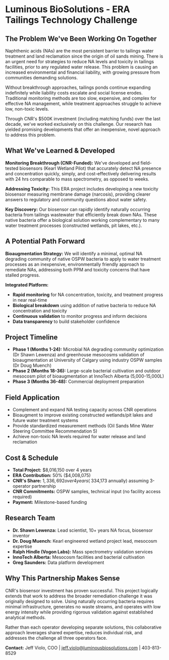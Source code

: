 # Luminous BioSolutions - ERA Tailings Technology Challenge

## The Problem We've Been Working On Together

Naphthenic acids (NAs) are the most persistent barrier to tailings water treatment and land reclamation since the origin of oil sands mining. There is an urgent need for strategies to reduce NA levels and toxicity in tailings facilities, prior to any regulated water release. This problem is causing an increased environmental and financial liability, with growing pressure from communities demanding solutions.

Without breakthrough approaches, tailings ponds continue expanding indefinitely while liability costs escalate and social license erodes. Traditional monitoring methods are too slow, expensive, and complex for effective NA management, while treatment approaches struggle to achieve low, non-toxic levels.

Through CNR's $500K investment (including matching funds) over the last decade, we've worked exclusively on this challenge. Our research has yielded promising developments that offer an inexpensive, novel approach to address this problem.

## What We've Learned & Developed

**Monitoring Breakthrough (CNR-Funded):** We've developed and field-tested biosensors (Kearl Wetland Pilot) that accurately detect NA presence and concentration quickly, simply, and cost-effectively delivering results with 24 hrs comparable to mass spectrometry, as opposed to weeks.

**Addressing Toxicity:** This ERA project includes developing a new toxicity biosensor measuring membrane damage (narcosis), providing clearer answers to regulatory and community questions about water safety.

**Key Discovery:** Our biosensor can rapidly identify naturally occurring bacteria from tailings wastewater that efficiently break down NAs. These native bacteria offer a biological solution working complementary to many water treatment processes (constructed wetlands, pit lakes, etc.).

## A Potential Path Forward

**Bioaugmentation Strategy:** We will identify a minimal, optimal NA degrading community of native OSPW bacteria to apply to water treatment processes as an inexpensive, environmentally friendly approach to remediate NAs, addressing both PPM and toxicity concerns that have stalled progress.

**Integrated Platform:**

- **Rapid monitoring** for NA concentration, toxicity, and treatment progress in near real-time
- **Biological breakdown** using addition of native bacteria to reduce NA concentration and toxicity
- **Continuous validation** to monitor progress and inform decisions
- **Data transparency** to build stakeholder confidence

## Project Timeline

- **Phase 1 (Months 1-24):** Microbial NA degrading community optimization (Dr Shawn Lewenza) and greenhouse mesocosms validation of bioaugmentation at University of Calgary using industry OSPW samples (Dr Doug Muench)
- **Phase 2 (Months 18-36):** Large-scale bacterial cultivation and outdoor mesocosm pilot of bioaugmentation at InnoTech Alberta (5,000-15,000L)
- **Phase 3 (Months 36-48):** Commercial deployment preparation

## Field Application

- Complement and expand NA testing capacity across CNR operations
- Bioaugment to improve existing constructed wetlands/pit lakes and future water treatment systems
- Provide standardized measurement methods (Oil Sands Mine Water Steering Committee Recommendation 5)
- Achieve non-toxic NA levels required for water release and land reclamation

## Cost & Schedule

- **Total Project:** $8,016,150 over 4 years
- **ERA Contribution:** 50% ($4,008,075)
- **CNR's Share:** $1,336,692 over 4 years (~$334,173 annually) assuming 3-operator partnership
- **CNR Commitments:** OSPW samples, technical input (no facility access required)
- **Payment:** Milestone-based funding

## Research Team

- **Dr. Shawn Lewenza:** Lead scientist, 10+ years NA focus, biosensor inventor
- **Dr. Doug Muench:** Kearl engineered wetland project lead, mesocosm expertise
- **Ralph Hindle (Vogon Labs):** Mass spectrometry validation services
- **InnoTech Alberta:** Mesocosm facilities and bacterial cultivation
- **Greg Saunders:** Data platform development

## Why This Partnership Makes Sense

CNR's biosensor investment has proven successful. This project logically extends that work to address the broader remediation challenge it was originally designed to solve. Using naturally occurring bacteria requires minimal infrastructure, generates no waste streams, and operates with low energy intensity while providing rigorous validation against established analytical methods.

Rather than each operator developing separate solutions, this collaborative approach leverages shared expertise, reduces individual risk, and addresses the challenge all three operators face.

**Contact:** Jeff Violo, COO | jeff.violo@luminousbiosolutions.com | 403-813-8529